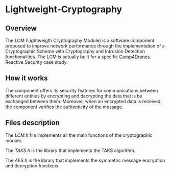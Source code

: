 # Lightweight-Cryptography
## Overview
The LCM (Lightweigth Cryptography Module) is a software component proposed to improve network performance through the implementation of a Cryptographic Scheme with Cryptography and Intrusion Detection functionalities.
The LCM is actually built for a specific [Comp4Drones](https://www.comp4drones.eu) Reactive Security case study.
## How it works
The  component offers its security features for communications between different entities by encrypting and decrypting the data that is be exchanged between them.
Moreover, when an encrypted data is received, the component verifies the authenticity of the message.
## Files description
The *LCM.h* file implements all the main functions of the cryptographic module.

The *TAKS.h* is the library that implements the TAKS algorithm.

The *AES.h* is the library that implements the symmetric message encryption and decryption functions.
